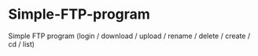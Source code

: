 # Simple-FTP-program
Simple FTP program (login / download / upload / rename / delete / create / cd / list)
